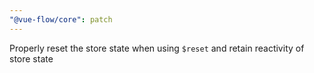 ```yaml
---
"@vue-flow/core": patch
---
```


Properly reset the store state when using `$reset` and retain reactivity of store state
